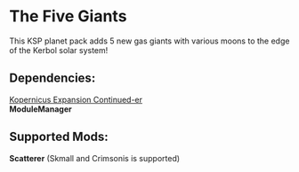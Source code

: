 # The Five Giants
This KSP planet pack adds 5 new gas giants with various moons to the edge of the Kerbol solar system! <br>
<h2>Dependencies:</h2>
<a href="https://github.com/VabienArt/KopernicusExpansion-Continueder">Kopernicus Expansion Continued-er</a> <br>
<strong>ModuleManager</strong> <br>

<h2>Supported Mods:</h2>
<strong>Scatterer</strong> (Skmall and Crimsonis is supported) <br>

